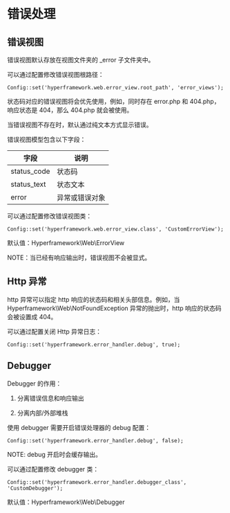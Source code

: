 # 错误处理
## 错误视图

错误视图默认存放在视图文件夹的 _error 子文件夹中。

可以通过配置修改错误视图根路径：
```.php
Config::set('hyperframework.web.error_view.root_path', 'error_views');
```

状态码对应的错误视图将会优先使用，例如，同时存在 error.php 和 404.php，响应状态是 404，那么 404.php 就会被使用。

当错误视图不存在时，默认通过纯文本方式显示错误。

错误视图模型包含以下字段：

|    字段     |       说明     |
| ----------- | -------------- |
| status_code | 状态码         |
| status_text | 状态文本       |
| error       | 异常或错误对象 |


可以通过配置修改错误视图类：
```.php
Config::set('hyperframework.web.error_view.class', 'CustomErrorView');
```
 默认值：Hyperframework\Web\ErrorView

NOTE：当已经有响应输出时，错误视图不会被显式。

## Http 异常
http 异常可以指定 http 响应的状态码和相关头部信息。例如，当 Hyperframework\Web\NotFoundException 异常的抛出时，http 响应的状态码会被设置成 404。 

可以通过配置关闭 Http 异常日志：
```.php
Config::set('hyperframework.error_handler.debug', true);
```

## Debugger
Debugger 的作用：

1. 分离错误信息和响应输出

2. 分离内部/外部堆栈

使用 debugger 需要开启错误处理器的 debug 配置：
```.php
Config::set('hyperframework.error_handler.debug', false);
```

NOTE: debug 开启时会缓存输出。

可以通过配置修改 debugger 类：
```.php
Config::set('hyperframework.error_handler.debugger_class', 'CustomDebugger');
```
 默认值：Hyperframework\Web\Debugger
